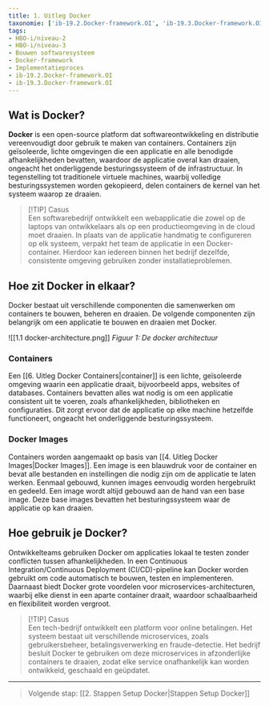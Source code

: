 ```yaml
---
title: 1. Uitleg Docker
taxonomie: ['ib-19.2.Docker-framework.OI', 'ib-19.3.Docker-framework.OI']
tags:
- HBO-i/niveau-2
- HBO-i/niveau-3
- Bouwen softwaresysteem
- Docker-framework
- Implementatieproces
- ib-19.2.Docker-framework.OI
- ib-19.3.Docker-framework.OI
---
```


## Wat is Docker?
**Docker** is een open-source platform dat softwareontwikkeling en distributie vereenvoudigt door gebruik te maken van containers. Containers zijn geïsoleerde, lichte omgevingen die een applicatie en alle benodigde afhankelijkheden bevatten, waardoor de applicatie overal kan draaien, ongeacht het onderliggende besturingssysteem of de infrastructuur. In tegenstelling tot traditionele virtuele machines, waarbij volledige besturingssystemen worden gekopieerd, delen containers de kernel van het systeem waarop ze draaien.

> [!TIP] Casus  
> Een softwarebedrijf ontwikkelt een webapplicatie die zowel op de laptops van ontwikkelaars als op een productieomgeving in de cloud moet draaien. In plaats van de applicatie handmatig te configureren op elk systeem, verpakt het team de applicatie in een Docker-container. Hierdoor kan iedereen binnen het bedrijf dezelfde, consistente omgeving gebruiken zonder installatieproblemen.

## Hoe zit Docker in elkaar?
Docker bestaat uit verschillende componenten die samenwerken om containers te bouwen, beheren en draaien. De volgende componenten zijn belangrijk om een applicatie te bouwen en draaien met Docker.

![[1.1 docker-architecture.png]]
*Figuur 1: De docker architectuur*

### Containers
Een [[6. Uitleg Docker Containers|container]] is een lichte, geïsoleerde omgeving waarin een applicatie draait, bijvoorbeeld apps, websites of databases. Containers bevatten alles wat nodig is om een applicatie consistent uit te voeren, zoals afhankelijkheden, bibliotheken en configuraties. Dit zorgt ervoor dat de applicatie op elke machine hetzelfde functioneert, ongeacht het onderliggende besturingssysteem. 

### Docker Images
Containers worden aangemaakt op basis van [[4. Uitleg Docker Images|Docker Images]]. Een image is een blauwdruk voor de container en bevat alle bestanden en instellingen die nodig zijn om de applicatie te laten werken. Eenmaal gebouwd, kunnen images eenvoudig worden hergebruikt en gedeeld. Een image wordt altijd gebouwd aan de hand van een base image. Deze base images bevatten het besturingssysteem waar de applicatie op kan draaien.

## Hoe gebruik je Docker?
Ontwikkelteams gebruiken Docker om applicaties lokaal te testen zonder conflicten tussen afhankelijkheden. In een Continuous Integration/Continuous Deployment (CI/CD)-pipeline kan Docker worden gebruikt om code automatisch te bouwen, testen en implementeren. Daarnaast biedt Docker grote voordelen voor microservices-architecturen, waarbij elke dienst in een aparte container draait, waardoor schaalbaarheid en flexibiliteit worden vergroot.

> [!TIP] Casus  
> Een tech-bedrijf ontwikkelt een platform voor online betalingen. Het systeem bestaat uit verschillende microservices, zoals gebruikersbeheer, betalingsverwerking en fraude-detectie. Het bedrijf besluit Docker te gebruiken om deze microservices in afzonderlijke containers te draaien, zodat elke service onafhankelijk kan worden ontwikkeld, geschaald en geüpdatet.

---

> Volgende stap: [[2. Stappen Setup Docker|Stappen Setup Docker]]
